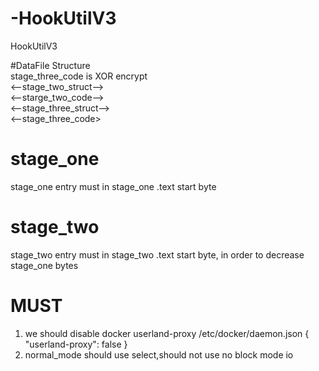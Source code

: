 # -HookUtilV3  
 HookUtilV3

#DataFile Structure  
stage_three_code is XOR encrypt  
<--stage_two_struct-->  
<--starge_two_code-->  
<--stage_three_struct-->   
<--stage_three_code>  

# stage_one  
stage_one entry must in stage_one .text start byte

# stage_two
stage_two entry must in stage_two .text start byte, in order to decrease stage_one bytes

# MUST
1. we should disable docker userland-proxy
/etc/docker/daemon.json
{
    "userland-proxy": false
}
2. normal_mode should use select,should not use no block mode io
